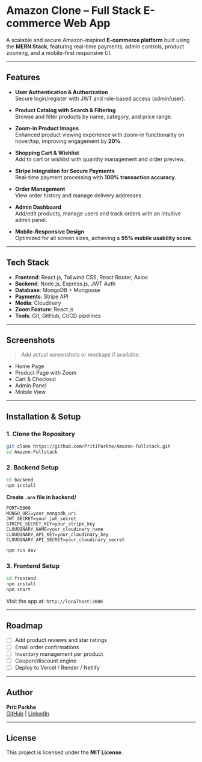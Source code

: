# Amazon Clone – Full Stack E-commerce Web App

A scalable and secure Amazon-inspired **E-commerce platform** built using the **MERN Stack**, featuring real-time payments, admin controls, product zooming, and a mobile-first responsive UI.

---

## Features

- **User Authentication & Authorization**  
  Secure login/register with JWT and role-based access (admin/user).

- **Product Catalog with Search & Filtering**  
  Browse and filter products by name, category, and price range.

- **Zoom-in Product Images**  
  Enhanced product viewing experience with zoom-in functionality on hover/tap, improving engagement by **20%**.

- **Shopping Cart & Wishlist**  
  Add to cart or wishlist with quantity management and order preview.

- **Stripe Integration for Secure Payments**  
  Real-time payment processing with **100% transaction accuracy**.

- **Order Management**  
  View order history and manage delivery addresses.

- **Admin Dashboard**  
  Add/edit products, manage users and track orders with an intuitive admin panel.

- **Mobile-Responsive Design**  
  Optimized for all screen sizes, achieving a **95% mobile usability score**.

---

## Tech Stack

- **Frontend**: React.js, Tailwind CSS, React Router, Axios  
- **Backend**: Node.js, Express.js, JWT Auth  
- **Database**: MongoDB + Mongoose  
- **Payments**: Stripe API  
- **Media**: Cloudinary  
- **Zoom Feature**: React.js 
- **Tools**: Git, GitHub, CI/CD pipelines

---

## Screenshots

> Add actual screenshots or mockups if available.

- Home Page  
- Product Page with Zoom  
- Cart & Checkout  
- Admin Panel  
- Mobile View

---

## Installation & Setup

### 1. Clone the Repository

```bash
git clone https://github.com/PritiParkhe/Amazon-Fullstack.git
cd Amazon-Fullstack
```

### 2. Backend Setup

```bash
cd backend
npm install
```

**Create `.env` file in backend/**

```env
PORT=5000
MONGO_URI=your_mongodb_uri
JWT_SECRET=your_jwt_secret
STRIPE_SECRET_KEY=your_stripe_key
CLOUDINARY_NAME=your_cloudinary_name
CLOUDINARY_API_KEY=your_cloudinary_key
CLOUDINARY_API_SECRET=your_cloudinary_secret
```

```bash
npm run dev
```

### 3. Frontend Setup

```bash
cd frontend
npm install
npm start
```

Visit the app at: `http://localhost:3000`

---

## Roadmap

- [ ] Add product reviews and star ratings  
- [ ] Email order confirmations  
- [ ] Inventory management per product  
- [ ] Coupon/discount engine  
- [ ] Deploy to Vercel / Render / Netlify

---

## Author

**Priti Parkhe**  
[GitHub](https://github.com/PritiParkhe) | [LinkedIn](https://linkedin.com/in/pritiparkhe)


---
## License

This project is licensed under the **MIT License**.
